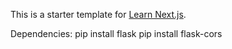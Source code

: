 This is a starter template for [Learn Next.js](https://nextjs.org/learn).

Dependencies:
    pip install flask
    pip install flask-cors